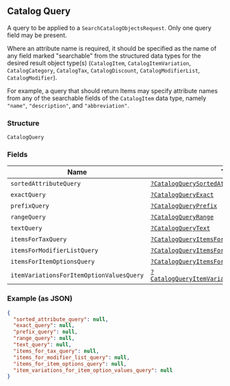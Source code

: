 ## Catalog Query

A query to be applied to a `SearchCatalogObjectsRequest`.
Only one query field may be present.

Where an attribute name is required, it should be specified as the name of any field
marked "searchable" from the structured data types for the desired result object type(s)
(`CatalogItem`, `CatalogItemVariation`, `CatalogCategory`, `CatalogTax`,
`CatalogDiscount`, `CatalogModifierList`, `CatalogModifier`).

For example, a query that should return Items may specify attribute names from
any of the searchable fields of the `CatalogItem` data type, namely
`"name"`, `"description"`, and `"abbreviation"`.

### Structure

`CatalogQuery`

### Fields

| Name | Type | Tags | Description |
|  --- | --- | --- | --- |
| `sortedAttributeQuery` | [`?CatalogQuerySortedAttribute`](/doc/models/catalog-query-sorted-attribute.md) | Optional | -  |
| `exactQuery` | [`?CatalogQueryExact`](/doc/models/catalog-query-exact.md) | Optional | -  |
| `prefixQuery` | [`?CatalogQueryPrefix`](/doc/models/catalog-query-prefix.md) | Optional | -  |
| `rangeQuery` | [`?CatalogQueryRange`](/doc/models/catalog-query-range.md) | Optional | -  |
| `textQuery` | [`?CatalogQueryText`](/doc/models/catalog-query-text.md) | Optional | -  |
| `itemsForTaxQuery` | [`?CatalogQueryItemsForTax`](/doc/models/catalog-query-items-for-tax.md) | Optional | -  |
| `itemsForModifierListQuery` | [`?CatalogQueryItemsForModifierList`](/doc/models/catalog-query-items-for-modifier-list.md) | Optional | -  |
| `itemsForItemOptionsQuery` | [`?CatalogQueryItemsForItemOptions`](/doc/models/catalog-query-items-for-item-options.md) | Optional | -  |
| `itemVariationsForItemOptionValuesQuery` | [`?CatalogQueryItemVariationsForItemOptionValues`](/doc/models/catalog-query-item-variations-for-item-option-values.md) | Optional | -  |

### Example (as JSON)

```json
{
  "sorted_attribute_query": null,
  "exact_query": null,
  "prefix_query": null,
  "range_query": null,
  "text_query": null,
  "items_for_tax_query": null,
  "items_for_modifier_list_query": null,
  "items_for_item_options_query": null,
  "item_variations_for_item_option_values_query": null
}
```

